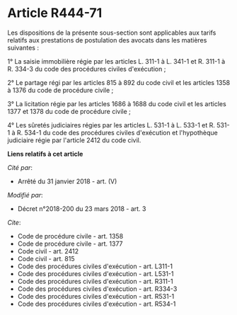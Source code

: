 # Article R444-71

Les dispositions de la présente sous-section sont applicables aux tarifs relatifs aux prestations de postulation des avocats
dans les matières suivantes : 

1° La saisie immobilière régie par les articles L. 311-1 à L. 341-1 et R. 311-1 à R. 334-3 du code des procédures civiles
d'exécution ; 

2° Le partage régi par les articles 815 à 892 du code civil et les articles 1358 à 1376 du code de procédure civile ; 

3° La licitation régie par les articles 1686 à 1688 du code civil et les articles 1377 et 1378 du code de procédure civile ; 

4° Les sûretés judiciaires régies par les articles L. 531-1 à L. 533-1 et R. 531-1 à R. 534-1 du code des procédures civiles
d'exécution et l'hypothèque judiciaire régie par l'article 2412 du code civil.

**Liens relatifs à cet article**

_Cité par_:

  - Arrêté du 31 janvier 2018 - art. (V)

_Modifié par_:

  - Décret n°2018-200 du 23 mars 2018 - art. 3

_Cite_:

  - Code de procédure civile - art. 1358
  - Code de procédure civile - art. 1377
  - Code civil - art. 2412
  - Code civil - art. 815
  - Code des procédures civiles d'exécution - art. L311-1
  - Code des procédures civiles d'exécution - art. L531-1
  - Code des procédures civiles d'exécution - art. R311-1
  - Code des procédures civiles d'exécution - art. R334-3
  - Code des procédures civiles d'exécution - art. R531-1
  - Code des procédures civiles d'exécution - art. R534-1
